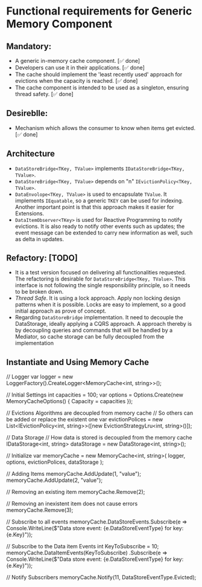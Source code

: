 # Functional requirements for Generic Memory Component

## Mandatory:

- A generic in-memory cache component. [&#x2705; done]
- Developers can use it in their applications. [&#x2705; done]
- The cache should implement the 'least recently used' approach for evictions when the capacity is reached. [&#x2705; done]
- The cache component is intended to be used as a singleton, ensuring thread safety. [&#x2705; done]

## Desireblle:

- Mechanism which allows the consumer to know when items get evicted. [&#x2705; done]

## Architecture

- `DataStoreBridge<TKey, TValue>` implements `IDataStoreBridge<TKey, TValue>`.
- `DataStoreBridge<TKey, TValue>` depends on "n" `IEvictionPolicy<TKey, TValue>`.
- `DataEnvolope<TKey, TValue>` is used to encapsulate `TValue`. It implements `IEquatable`, so a generic `TKEY` can be used for indexing. Another important point is that this approach makes it easier for Extensions.
- `DataItemObserver<TKey>` is used for Reactive Programming to notify evictions. It is also ready to notify other events such as updates; the event message can be extended to carry new information as well, such as delta in updates.

## Refactory: [TODO]

- It is a test version focused on delivering all functionalities requested. The refactoring is desirable for `DataStoreBridge<TKey, TValue>`. This interface is not following the single responsibility principle, so it needs to be broken down.
- *Thread Safe*. It is using a lock approach. Apply non locking design patterns when it is possible. Locks are easy to implement, so a good initial approach as prove of concept.
- Regarding `DataStoreBridge` implementation. It need to decouple the DataStorage, ideally applying a CQRS approach. A approach thereby is by decoupling queries and commands that will be handled by a Mediator, so cache storage can be fully decoupled from the implementation

## Instantiate and Using Memory Cache
// Logger
var logger = new LoggerFactory().CreateLogger<MemoryCache<int, string>>();

// Initial Settings
int capacities = 100;
var options = Options.Create(new MemoryCacheOptions() { Capacity = capacities });

// Evictions Algorithms are decoupled from memory cache
// So others can be added or replace the existent one
var evictionPolices = new List<IEvictionPolicy<int, string>>([new EvictionStrategyLru<int, string>()]);

// Data Storage
// How data is stored is decoupled from the memory cache
IDataStorage<int, string> dataStorage = new DataStorage<int, string>();

// Initialize
var memoryCache = new MemoryCache<int, string>(
    logger,
    options,
    evictionPolices,
    dataStorage
);

// Adding Items
memoryCache.AddUpdate(1, "value");
memoryCache.AddUpdate(2, "value");

// Removing an existing item
memoryCache.Remove(2);

// Removing an inexistent item does not cause errors
memoryCache.Remove(3);

// Subscribe to all events
memoryCache.DataStoreEvents.Subscribe(e => Console.WriteLine($"Data store event: {e.DataStoreEventType} for key: {e.Key}"));

// Subscribe to the Data item Events
int KeyToSubscribe = 10;
memoryCache.DataItemEvents(KeyToSubscribe)
    .Subscribe(e => Console.WriteLine($"Data store event: {e.DataStoreEventType} for key: {e.Key}"));

// Notify Subscribers
memoryCache.Notify(11, DataStoreEventType.Evicted);
